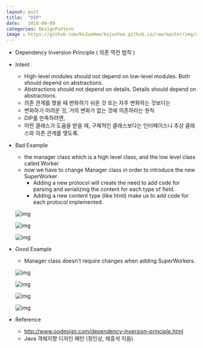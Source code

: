 ```yaml
---
layout: post
title:  "DIP"
date:   2018-04-09
categories: DesignPattern
image : https://github.com/KoJunHee/kojunhee.github.io/raw/master/img/dpci.png
---
```


- Dependency Inversion Principle ( 의존 역전 법칙 )


- Intent

  - High-level modules should not depend on low-level modules. Both should depend on abstractions.
  - Abstractions should not depend on details. Details should depend on abstractions.
  - 의존 관계를 맺을 때 변화하기 쉬운 것 또는 자주 변화하는 것보다는 
  - 변화하기 어려운 것, 거의 변화가 없는 것에 의존하라는 원칙
  - DIP를 만족하려면,
  - 어떤 클래스가 도움을 받을 때, 구체적인 클래스보다는 인터페이스나 추상 클래스와 의존 관계를 맺도록.

- Bad Example

  - the manager class which is a high level class, and the low level class called Worker
  - now we have to change Manager class in order to introduce the new SuperWorker
    - Adding a new protocol will create the need to add code for parsing and serializing the content for each type of field.
    - Adding a new content type (like html) make us to add code for each protocol implemented.

  ![img](https://github.com/KoJunHee/kojunhee.github.io/raw/master/img/dip011.png)

  ![img](https://github.com/KoJunHee/kojunhee.github.io/raw/master/img/dip022.png)

  ![img](https://github.com/KoJunHee/kojunhee.github.io/raw/master/img/dip033.png)

- Good Example

  - Manager class doesn't require changes when adding SuperWorkers.

  ![img](https://github.com/KoJunHee/kojunhee.github.io/raw/master/img/dip044.png)

  ![img](https://github.com/KoJunHee/kojunhee.github.io/raw/master/img/dip055.png)

  ![img](https://github.com/KoJunHee/kojunhee.github.io/raw/master/img/dip066.png)

  ![img](https://github.com/KoJunHee/kojunhee.github.io/raw/master/img/dip077.png)


- Reference
  - <http://www.oodesign.com/dependency-inversion-principle.html>
  - Java 객체지향 디자인 패턴 (정인상, 채흥석 지음)





